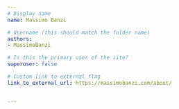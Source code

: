 ```yaml
---
# Display name
name: Massimo Banzi

# Username (this should match the folder name)
authors:
- MassimoBanzi

# Is this the primary user of the site?
superuser: false

# Custom link to external flag
link_to_external_url: https://massimobanzi.com/about/


---
```

